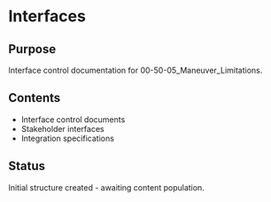 # Interfaces

## Purpose
Interface control documentation for 00-50-05_Maneuver_Limitations.

## Contents
- Interface control documents
- Stakeholder interfaces
- Integration specifications

## Status
Initial structure created - awaiting content population.
